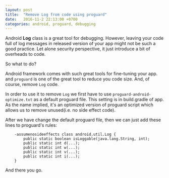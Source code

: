 ```yaml
---
layout: post
title:  "Remove Log from code using proguard"
date:   2016-11-2 22:13:00 +0700
categories: android, proguard, debugging
---
```


Android **Log** class is a great tool for debugging. However, leaving your code
full of log messages in released version of your app might not be such a good practice.
Let alone security perspective, it just introduce a bit of overheads to code.

So what to do?

Android framework comes with such great tools for fine-tuning your app.
and `proguard` is one of the great tool to reduce you code size.
And, of course, remove `Log` code.

In order to use it to remove `Log` we first have to use `proguard-android-optimize.txt` as a default proguard file.
This setting is in build.gradle of app. As the name implied, it's an optimized version of proguard script which allows
us to remove unused(i.e. no side effect code).

After we have change the default proguard file, then we can just add these lines to proguard's rules:

```
    -assumenosideeffects class android.util.Log {
        public static boolean isLoggable(java.lang.String, int);
        public static int d(...);
        public static int w(...);
        public static int v(...);
        public static int i(...);
    }
```

And there you go.